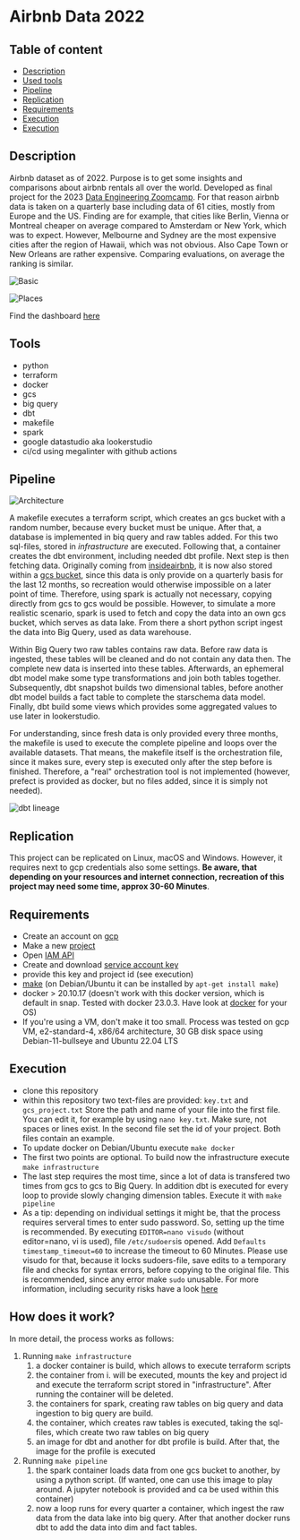 # Airbnb Data 2022

## Table of content
 * [Description](#item-one)
 * [Used tools](#item-two)
 * [Pipeline](#item-three)
 * [Replication](#item-four)
 * [Requirements](#item-five)
 * [Execution](#item-six)
 * [Execution](#item-seven)

<!-- headings -->
<a id="item-one"></a>
## Description
Airbnb dataset as of 2022. Purpose is to get some insights and comparisons about airbnb rentals all over the world. Developed as final project for the 2023 [Data Engineering Zoomcamp](https://github.com/DataTalksClub/data-engineering-zoomcamp). For that reason airbnb data is taken on a quarterly base including data of 61 cities, mostly from Europe and the US. Finding are for example, that cities like Berlin, Vienna or Montreal cheaper on average compared to Amsterdam or New York, which was to expect. However, Melbourne and Sydney are the most expensive cities after the region of Hawaii, which was not obvious. Also Cape Town or New Orleans are rather expensive. Comparing evaluations, on average the ranking is similar.

![Basic](/graphic/basic.png)

![Places](/graphic/places.png)

Find the dashboard [here](https://lookerstudio.google.com/reporting/aca79280-10a6-416f-b3fe-c19d17f64bc5/page/2TtLD)
 
<a id="item-two"></a>
## Tools
 * python
 * terraform
 * docker
 * gcs
 * big query
 * dbt
 * makefile
 * spark
 * google datastudio aka lookerstudio
 * ci/cd using megalinter with github actions
 
<a id="item-three"></a>
## Pipeline
![Architecture](/graphic/architecture.png)

A makefile executes a terraform script, which creates an gcs bucket with a random number, because every bucket must be unique. After that, a database is implemented in biq query and raw tables added. For this two sql-files, stored in *infrastructure* are executed. Following that, a container creates the dbt environment, including needed dbt profile.
Next step is then fetching data. Originally coming from [insideairbnb](http://insideairbnb.com), it is now also stored within a [gcs bucket](https://storage.googleapis.com/airbnb_data_2022/), since this data is only provide on a quarterly basis for the last 12 months, so recreation would otherwise impossible on a later point of time. Therefore, using spark is actually not necessary, copying directly from gcs to gcs would be possible. However, to simulate a more realistic scenario, spark is used to fetch and copy the data into an own gcs bucket, which serves as data lake. From there a short python script ingest the data into Big Query, used as data warehouse.

Within Big Query two raw tables contains raw data. Before raw data is ingested, these tables will be cleaned and do not contain any data then. The complete new data is inserted into these tables. Afterwards, an ephemeral dbt model make some type transformations and join both tables together. Subsequently, dbt snapshot builds two dimensional tables, before another dbt model builds a fact table to complete the starschema data model. Finally, dbt build some views which provides some aggregated values to use later in lookerstudio.

For understanding, since fresh data is only provided every three months, the makefile is used to execute the complete pipeline and loops over the available datasets. That means, the makefile itself is the orchestration file, since it makes sure, every step is executed only after the step before is finished. Therefore, a "real" orchestration tool is not implemented (however, prefect is provided as docker, but no files added, since it is simply not needed).

![dbt lineage](/graphic/dbt.png)

<a id="item-four"></a>
## Replication
This project can be replicated on Linux, macOS and Windows. However, it requires next to gcp credentials also some settings. **Be aware, that depending on your resources and internet connection, recreation of this project may need some time, approx 30-60 Minutes**.

<a id="item-five"></a>
## Requirements
  * Create an account on [gcp](https://console.cloud.google.com)
  * Make a new [project](https://cloud.google.com/resource-manager/docs/creating-managing-projects)
  * Open [IAM API](https://console.cloud.google.com/flows/enableapi?apiid=iam.googleapis.com&redirect=https://console.cloud.google.com)
  * Create and download [service account key](https://cloud.google.com/iam/docs/keys-create-delete)
  * provide this key and project id (see execution)
  * [make](https://www.gnu.org/software/make/) (on Debian/Ubuntu it can be installed by `apt-get install make`)
  * docker > 20.10.17 (doesn't work with this docker version, which is default in snap. Tested with docker 23.0.3. Have look at [docker](https://docs.docker.com/engine/install/) for your OS)
  * If you're using a VM, don't make it too small. Process was tested on gcp VM, e2-standard-4, x86/64 architecture, 30 GB disk space using Debian-11-bullseye and Ubuntu 22.04 LTS
    
<a id="item-six"></a>
## Execution
 * clone this repository
 * within this repository two text-files are provided: `key.txt` and `gcs_project.txt` Store the path and name of your file into the first file. You can edit it, for example by using `nano key.txt`. Make sure, not spaces or lines exist. In the second file set the id of your project. Both files contain an example.
 * To update docker on Debian/Ubuntu execute `make docker`
 * The first two points are optional. To build now the infrastructure execute `make infrastructure`
 * The last step requires the most time, since a lot of data is transfered two times from gcs to gcs to Big Query. In addition dbt is executed for every loop to provide slowly changing dimension tables. Execute it with `make pipeline`
 * As a tip: depending on individual settings it might be, that the process requires serveral times to enter sudo password. So, setting up the time is recommended. By executing `EDITOR=nano visudo` (without editor=nano, vi is used), file `/etc/sudoers`is opened. Add `Defaults timestamp_timeout=60` to increase the timeout to 60 Minutes. Please use visudo for that, because it locks sudoers-file, save edits to a temporary file and checks for syntax errors, before copying to the original file. This is recommended, since any error make `sudo` unusable. For more information, including security risks have a look [here](https://wiki.archlinux.org/title/sudo)

 <a id="item-seven"></a>
## How does it work?
In more detail, the process works as follows:

1. Running `make infrastructure`
    1. a docker container is build, which allows to execute terraform scripts
    2. the container from i. will be executed, mounts the key and project id and execute the terraform script stored in "infrastructure". After running the container will be deleted.
    3. the containers for spark, creating raw tables on big query and data ingestion to big query are build.
    4. the container, which creates raw tables is executed, taking the sql-files, which create two raw tables on big query
    5. an image for dbt and another for dbt profile is build. After that, the image for the profile is executed
2. Running `make pipeline`
    1. the spark container loads data from one gcs bucket to another, by using a python script. (If wanted, one can use this image to play around. A jupyter notebook is provided and ca be used within this container)
    2. now a loop runs for every quarter a container, which ingest the raw data from the data lake into big query. After that another docker runs dbt to add the data into dim and fact tables. 